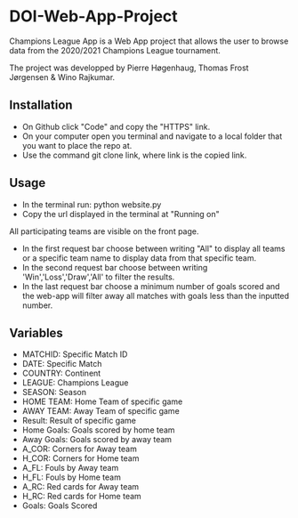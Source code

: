 # DOI-Web-App-Project
Champions League App is a Web App project that allows the user to browse data from the 2020/2021 Champions League tournament.

The project was developped by Pierre Høgenhaug, Thomas Frost Jørgensen & Wino Rajkumar.

## Installation
- On Github click "Code" and copy the "HTTPS" link.
- On your computer open you terminal and navigate to a local folder that you want to place the repo at.
- Use the command git clone link, where link is the copied link.

## Usage
- In the terminal run: python website.py
- Copy the url displayed in the terminal at "Running on"

All participating teams are visible on the front page. 
- In the first request bar choose between writing "All" to display all teams or a specific team name to display data from that specific team.
- In the second request bar choose between writing 'Win','Loss','Draw','All' to filter the results. 
- In the last request bar choose a minimum number of goals scored and the web-app will filter away all matches with goals less than the inputted number. 


## Variables
- MATCHID: Specific Match ID
- DATE: Specific Match
- COUNTRY: Continent
- LEAGUE: Champions League
- SEASON: Season
- HOME TEAM: Home Team of specific game
- AWAY TEAM: Away Team of specific game
- Result: Result of specific game
- Home Goals: Goals scored by home team
- Away Goals: Goals scored by away team
- A_COR: Corners for Away team
- H_COR: Corners for Home team
- A_FL: Fouls by Away team
- H_FL: Fouls by Home team
- A_RC: Red cards for Away team
- H_RC: Red cards for Home team
- Goals: Goals Scored

